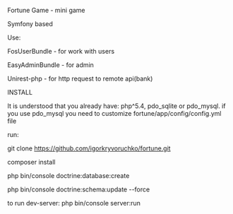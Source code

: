 Fortune Game - mini game

Symfony based

Use:

FosUserBundle - for work with users

EasyAdminBundle - for admin

Unirest-php - for http request to remote api(bank)

INSTALL

It is understood that you already have: php^5.4, pdo_sqlite or pdo_mysql.
if you use pdo_mysql you need to customize fortune/app/config/config.yml file

run:

git clone https://github.com/igorkryvoruchko/fortune.git

composer install

php bin/console doctrine:database:create

php bin/console doctrine:schema:update --force

to run dev-server: php bin/console server:run


